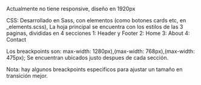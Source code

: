 Actualmente no tiene responsive, diseño en 1920px

CSS:
Desarrollado en Sass, con elementos (como botones cards etc, en _elements.scss),
La hoja principal se encuentra con los estilos de las 3 paginas, divididas en 4 secciones
1: Header y Footer
2: Home
3: About
4: Contact

Los breackpoints son:
max-width: 1280px),(max-width: 768px),(max-width: 475px);
Se encuentran ubicados justo despues de cada sección.

Nota: hay algunos breackpoints especificos para ajustar un tamaño en transición mejor.
